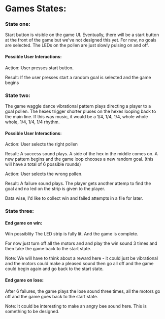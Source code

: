 # Games States:

### State one:

Start button is visible on the game UI. Eventually, there will be a start button at the front of the game but we've not designed this yet. For now, no goals are selected. The LEDs on the pollen are just slowly pulsing on and off.

#### Possible User Interactions:
Action: User presses start button.

Result: If the user presses start a random goal is selected and the game begins

### State two:

The game waggle dance vibrational pattern plays directing a player to a goal pollen. The hexes trigger shorter pluses on the hexes looping back to the main line. If this was music, it would be a 1/4, 1/4, 1/4, whole whole whole, 1/4, 1/4, 1/4 rhythm.

#### Possible User Interactions:

Action: User selects the right pollen

Result: A success sound plays. A side of the hex in the middle comes on. A new pattern begins and the game loop chooses a new random goal. (this will have a total of 6 possible rounds)

Action: User selects the wrong pollen.

Result: A failure sound plays. The player gets another attemp to find the goal and no led on the strip is given to the player.

Data wise, I'd like to collect win and failed attempts in a file for later.

### State three:

#### End game on win:

Win possiblity
The LED strip is fully lit. And the game is complete.

For now just turn off all the motors and and play the win sound 3 times and then take the game back to the start state.

Note: We will have to think about a reward here - it could just be vibrational and the motors could make a pleased sound then go all off and the game could begin again and go back to the start state.

#### End game on lose:

After 6 failures, the game plays the lose sound three times, all the motors go off and the game goes back to the start state.

Note: It could be interesting to make an angry bee sound here. This is something to be designed.
